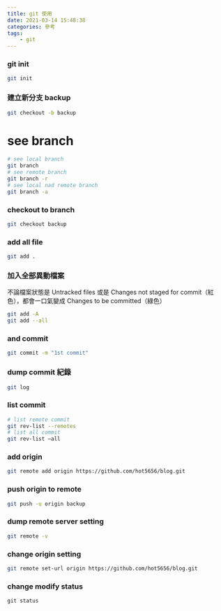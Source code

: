 ```yaml
---
title: git 使用
date: 2021-03-14 15:48:38
categories: 參考
tags: 
	- git
---
```


### git init
``` bash
git init
```

### 建立新分支 backup
``` bash
git checkout -b backup
```

# see branch
``` bash
# see local branch
git branch
# see remote branch
git branch -r
# see local nad remote branch
git branch -a
```

### checkout to branch
``` bash
git checkout backup
```

### add all file
``` bash
git add .
```

### 加入全部異動檔案
不論檔案狀態是 Untracked files 或是 Changes not staged for commit（紅色），都會一口氣變成 Changes to be committed（綠色）
``` bash
git add -A
git add --all 
```

### and commit
``` bash
git commit -m "1st commit"
```

### dump commit 紀錄
``` bash
git log
```

### list commit
``` bash
# list remote commit
git rev-list --remotes
# list all commit
git rev-list –all
```

### add origin
``` bash
git remote add origin https://github.com/hot5656/blog.git
```

### push origin to remote
``` bash
git push -u origin backup
```

### dump remote server setting
``` bash
git remote -v
```

### change origin setting
``` bash
git remote set-url origin https://github.com/hot5656/blog.git
```

### change modify status
```
git status
```




